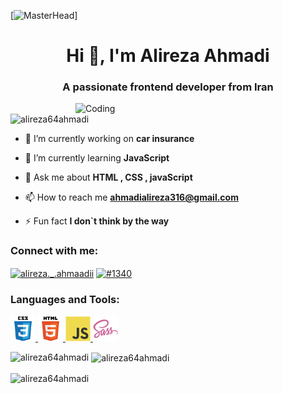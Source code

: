 [![MasterHead](https://1.bp.blogspot.com/-7A4WynwLsMw/XbBpCXG8fHI/AAAAAAAAMt4/uOa1bpLskYgrwGbllhSu2SDj_Mig8SXJQCLcBGAsYHQ/s1600/2000_600px.gif)]
<h1 align="center">Hi 👋, I'm Alireza Ahmadi</h1>
<h3 align="center">A passionate frontend developer from Iran</h3>

<img align="right" alt="Coding" width="400" src="https://cdn.dribbble.com/users/1162077/screenshots/3848914/programmer.gif">


<p align="left"> <img src="https://komarev.com/ghpvc/?username=alireza64ahmadi&label=Profile%20views&color=0e75b6&style=flat" alt="alireza64ahmadi" /> </p>

- 🔭 I’m currently working on **car insurance**

- 🌱 I’m currently learning **JavaScript**

- 💬 Ask me about **HTML , CSS , javaScript**

- 📫 How to reach me **ahmadialireza316@gmail.com**

- ⚡ Fun fact **I don`t think by the way**

<h3 align="left">Connect with me:</h3>
<p align="left">
<a href="https://instagram.com/alireza._.ahmaadii" target="blank"><img align="center" src="https://raw.githubusercontent.com/rahuldkjain/github-profile-readme-generator/master/src/images/icons/Social/instagram.svg" alt="alireza._.ahmaadii" height="30" width="40" /></a>
<a href="https://discord.gg/#1340" target="blank"><img align="center" src="https://raw.githubusercontent.com/rahuldkjain/github-profile-readme-generator/master/src/images/icons/Social/discord.svg" alt="#1340" height="30" width="40" /></a>
</p>

<h3 align="left">Languages and Tools:</h3>
 <a href="https://www.w3schools.com/css/" target="_blank" rel="noreferrer"> <img src="https://raw.githubusercontent.com/devicons/devicon/master/icons/css3/css3-original-wordmark.svg" alt="css3" width="40" height="40"/> </a> <a href="https://www.w3.org/html/" target="_blank" rel="noreferrer"> <img src="https://raw.githubusercontent.com/devicons/devicon/master/icons/html5/html5-original-wordmark.svg" alt="html5" width="40" height="40"/> </a> <a href="https://developer.mozilla.org/en-US/docs/Web/JavaScript" target="_blank" rel="noreferrer"> <img src="https://raw.githubusercontent.com/devicons/devicon/master/icons/javascript/javascript-original.svg" alt="javascript" width="40" height="40"/> </a>  <a href="https://sass-lang.com" target="_blank" rel="noreferrer"> <img src="https://raw.githubusercontent.com/devicons/devicon/master/icons/sass/sass-original.svg" alt="sass" width="40" height="40"/> </a> </p>

<p><img align="left" src="https://github-readme-stats.vercel.app/api/top-langs?username=alireza64ahmadi&show_icons=true&locale=en&layout=compact" alt="alireza64ahmadi" /></p>

<p>&nbsp;<img align="center" src="https://github-readme-stats.vercel.app/api?username=alireza64ahmadi&show_icons=true&locale=en" alt="alireza64ahmadi" /></p>

<p><img align="center" src="https://github-readme-streak-stats.herokuapp.com/?user=alireza64ahmadi&" alt="alireza64ahmadi" /></p>

